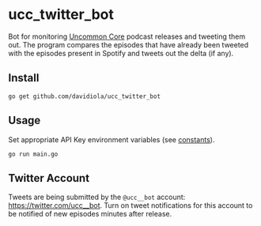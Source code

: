 # ucc_twitter_bot
Bot for monitoring [Uncommon Core](https://uncommoncore.co/podcast/) podcast releases and tweeting them out. The program compares the episodes that have already been tweeted with the episodes present in Spotify and tweets out the delta (if any).


## Install
```go get github.com/davidiola/ucc_twitter_bot```

## Usage
Set appropriate API Key environment variables (see [constants](https://github.com/davidiola/ucc_twitter_bot/blob/master/constants/constants.go)).

```go run main.go```

## Twitter Account
Tweets are being submitted by the ```@ucc__bot``` account: https://twitter.com/ucc__bot. Turn on tweet notifications for this account to be notified of new episodes minutes after release.

